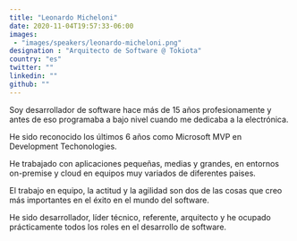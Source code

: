 ```yaml
---
title: "Leonardo Micheloni"
date: 2020-11-04T19:57:33-06:00
images:
 - "images/speakers/leonardo-micheloni.png"
designation : "Arquitecto de Software @ Tokiota"
country: "es"
twitter: ""
linkedin: ""
github: ""
---
```


Soy desarrollador de software hace más de 15 años profesionamente y antes de eso programaba a bajo nivel cuando me dedicaba a la electrónica.

He sido reconocido los últimos 6 años como Microsoft MVP en Development Techonologies.

He trabajado con aplicaciones pequeñas, medias y grandes, en entornos on-premise y cloud en equipos muy variados de diferentes paises.

El trabajo en equipo, la actitud y la agilidad son dos de las cosas que creo más importantes en el éxito en el mundo del software.

He sido desarrollador, líder técnico, referente, arquitecto y he ocupado prácticamente todos los roles en el desarrollo de software.

